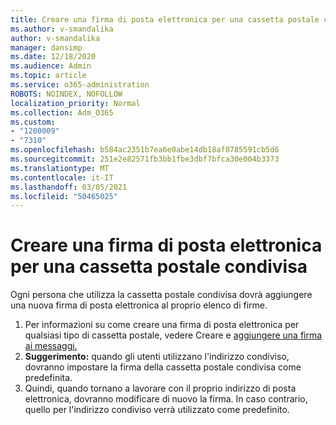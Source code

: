 ```yaml
---
title: Creare una firma di posta elettronica per una cassetta postale condivisa
ms.author: v-smandalika
author: v-smandalika
manager: dansimp
ms.date: 12/18/2020
ms.audience: Admin
ms.topic: article
ms.service: o365-administration
ROBOTS: NOINDEX, NOFOLLOW
localization_priority: Normal
ms.collection: Adm_O365
ms.custom:
- "1200009"
- "7310"
ms.openlocfilehash: b584ac2351b7ea6e0abe14db18af8785591cb5d6
ms.sourcegitcommit: 251e2e82571fb3bb1fbe3dbf7bfca30e004b3373
ms.translationtype: MT
ms.contentlocale: it-IT
ms.lasthandoff: 03/05/2021
ms.locfileid: "50465025"
---
```

# <a name="create-an-email-signature-for-a-shared-mailbox"></a>Creare una firma di posta elettronica per una cassetta postale condivisa

Ogni persona che utilizza la cassetta postale condivisa dovrà aggiungere una nuova firma di posta elettronica al proprio elenco di firme.

1. Per informazioni su come creare una firma di posta elettronica per qualsiasi tipo di cassetta postale, vedere Creare e [aggiungere una firma ai messaggi.](https://support.office.com/article/8ee5d4f4-68fd-464a-a1c1-0e1c80bb27f2)
2. **Suggerimento:** quando gli utenti utilizzano l'indirizzo condiviso, dovranno impostare la firma della cassetta postale condivisa come predefinita.
3. Quindi, quando tornano a lavorare con il proprio indirizzo di posta elettronica, dovranno modificare di nuovo la firma. In caso contrario, quello per l'indirizzo condiviso verrà utilizzato come predefinito.